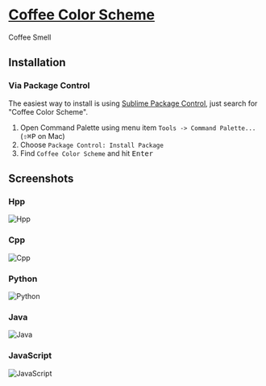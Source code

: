 # [Coffee Color Scheme](https://packagecontrol.io/packages/Coffee%20Color%20Scheme)

Coffee Smell

## Installation

### Via Package Control

The easiest way to install is using [Sublime Package Control](https://packagecontrol.io/installation), just search for "Coffee Color Scheme".

1. Open Command Palette using menu item `Tools -> Command Palette...` (<kbd>⇧</kbd><kbd>⌘</kbd><kbd>P</kbd> on Mac)
2. Choose `Package Control: Install Package`
3. Find `Coffee Color Scheme` and hit <kbd>Enter</kbd>

## Screenshots

### Hpp

![Hpp](https://raw.githubusercontent.com/watergear/sublime-coffee-color-scheme/master/screenshots/hpp.png)

### Cpp

![Cpp](https://raw.githubusercontent.com/watergear/sublime-coffee-color-scheme/master/screenshots/cpp.png)

### Python

![Python](https://raw.githubusercontent.com/watergear/sublime-coffee-color-scheme/master/screenshots/python.png)

### Java

![Java](https://raw.githubusercontent.com/watergear/sublime-coffee-color-scheme/master/screenshots/java.png)

### JavaScript

![JavaScript](https://raw.githubusercontent.com/watergear/sublime-coffee-color-scheme/master/screenshots/javascript.png)
